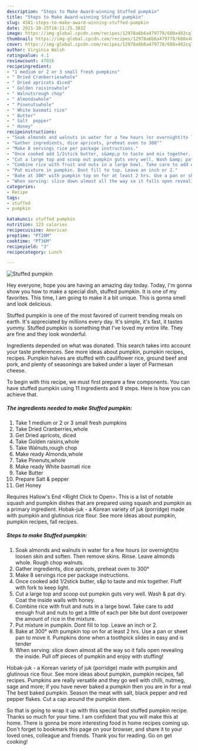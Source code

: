 ```yaml
---
description: "Steps to Make Award-winning Stuffed pumpkin"
title: "Steps to Make Award-winning Stuffed pumpkin"
slug: 4581-steps-to-make-award-winning-stuffed-pumpkin
date: 2021-10-25T18:11:25.383Z
image: https://img-global.cpcdn.com/recipes/12978a6b6a479778/680x482cq70/stuffed-pumpkin-recipe-main-photo.jpg
thumbnail: https://img-global.cpcdn.com/recipes/12978a6b6a479778/680x482cq70/stuffed-pumpkin-recipe-main-photo.jpg
cover: https://img-global.cpcdn.com/recipes/12978a6b6a479778/680x482cq70/stuffed-pumpkin-recipe-main-photo.jpg
author: Virginia Walsh
ratingvalue: 4.1
reviewcount: 47016
recipeingredient:
- "1 medium or 2 or 3 small fresh pumpkins"
- " Dried Cranberrieswhole"
- " Dried apricots diced"
- " Golden raisinswhole"
- " Walnutsrough chop"
- " Almondswhole"
- " Pinenutswhole"
- " White basmati rice"
- " Butter"
- " Salt  pepper"
- " Honey"
recipeinstructions:
- "Soak almonds and walnuts in water for a few hours (or overnight)to loosen skin and soften. Then remove skins. Rinse. Leave almonds whole. Rough chop walnuts."
- "Gather ingredients, dice apricots, preheat oven to 300°"
- "Make 8 servings rice per package instructions."
- "Once cooked add 1/2stick butter, s&amp;p to taste and mix together. Fluff with fork to keep light."
- "Cut a large top and scoop out pumpkin guts very well. Wash &amp; pat dry. Coat the inside walls with honey."
- "Combine rice with fruit and nuts in a large bowl. Take care to add enough fruit and nuts to get a little of each per bite but dont overpower the amount of rice in the mixture."
- "Put mixture in pumpkin. Dont fill to top. Leave an inch or 2."
- "Bake at 300° with pumpkin top on for at least 2 hrs. Use a pan or sheet pan to move it. Pumpkins done when a toothpick slides in easy and is tender"
- "When serving: slice down almost all the way so it falls open revealing the inside. Pull off pieces of pumpkin and enjoy with stuffing!"
categories:
- Recipe
tags:
- stuffed
- pumpkin

katakunci: stuffed pumpkin 
nutrition: 123 calories
recipecuisine: American
preptime: "PT20M"
cooktime: "PT36M"
recipeyield: "3"
recipecategory: Lunch

---
```



![Stuffed pumpkin](https://img-global.cpcdn.com/recipes/12978a6b6a479778/680x482cq70/stuffed-pumpkin-recipe-main-photo.jpg)

Hey everyone, hope you are having an amazing day today. Today, I'm gonna show you how to make a special dish, stuffed pumpkin. It is one of my favorites. This time, I am going to make it a bit unique. This is gonna smell and look delicious.

Stuffed pumpkin is one of the most favored of current trending meals on earth. It's appreciated by millions every day. It's simple, it's fast, it tastes yummy. Stuffed pumpkin is something that I've loved my entire life. They are fine and they look wonderful.

Ingredients depended on what was donated. This search takes into account your taste preferences. See more ideas about pumpkin, pumpkin recipes, recipes. Pumpkin halves are stuffed with cauliflower rice, ground beef and pork, and plenty of seasonings are baked under a layer of Parmesan cheese.


To begin with this recipe, we must first prepare a few components. You can have stuffed pumpkin using 11 ingredients and 9 steps. Here is how you can achieve that.

<!--inarticleads1-->

##### The ingredients needed to make Stuffed pumpkin:

1. Take 1 medium or 2 or 3 small fresh pumpkins
1. Take  Dried Cranberries,whole
1. Get  Dried apricots, diced
1. Take  Golden raisins,whole
1. Take  Walnuts,rough chop
1. Make ready  Almonds,whole
1. Take  Pinenuts,whole
1. Make ready  White basmati rice
1. Take  Butter
1. Prepare  Salt &amp; pepper
1. Get  Honey


Requires Hallow&#39;s End &lt;Right Click to Open&gt;. This is a list of notable squash and pumpkin dishes that are prepared using squash and pumpkin as a primary ingredient. Hobak-juk - a Korean variety of juk (porridge) made with pumpkin and glutinous rice flour. See more ideas about pumpkin, pumpkin recipes, fall recipes. 

<!--inarticleads2-->

##### Steps to make Stuffed pumpkin:

1. Soak almonds and walnuts in water for a few hours (or overnight)to loosen skin and soften. Then remove skins. Rinse. Leave almonds whole. Rough chop walnuts.
1. Gather ingredients, dice apricots, preheat oven to 300°
1. Make 8 servings rice per package instructions.
1. Once cooked add 1/2stick butter, s&amp;p to taste and mix together. Fluff with fork to keep light.
1. Cut a large top and scoop out pumpkin guts very well. Wash &amp; pat dry. Coat the inside walls with honey.
1. Combine rice with fruit and nuts in a large bowl. Take care to add enough fruit and nuts to get a little of each per bite but dont overpower the amount of rice in the mixture.
1. Put mixture in pumpkin. Dont fill to top. Leave an inch or 2.
1. Bake at 300° with pumpkin top on for at least 2 hrs. Use a pan or sheet pan to move it. Pumpkins done when a toothpick slides in easy and is tender
1. When serving: slice down almost all the way so it falls open revealing the inside. Pull off pieces of pumpkin and enjoy with stuffing!


Hobak-juk - a Korean variety of juk (porridge) made with pumpkin and glutinous rice flour. See more ideas about pumpkin, pumpkin recipes, fall recipes. Pumpkins are really versatile and they go well with chilli, nutmeg, sage and more; if you have never baked a pumpkin then you are in for a real The best baked pumpkin. Season the meat with salt, black pepper and red pepper flakes. Cut a cap around the pumpkin stem. 

So that is going to wrap it up with this special food stuffed pumpkin recipe. Thanks so much for your time. I am confident that you will make this at home. There is gonna be more interesting food in home recipes coming up. Don't forget to bookmark this page on your browser, and share it to your loved ones, colleague and friends. Thank you for reading. Go on get cooking!
